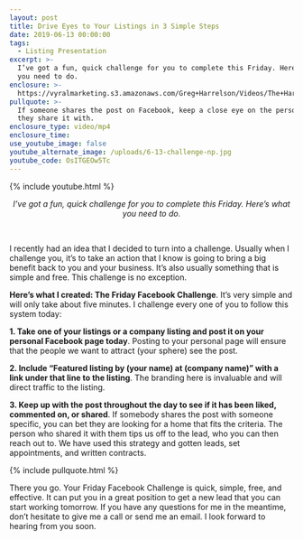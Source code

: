 ```yaml
---
layout: post
title: Drive Eyes to Your Listings in 3 Simple Steps
date: 2019-06-13 00:00:00
tags:
  - Listing Presentation
excerpt: >-
  I’ve got a fun, quick challenge for you to complete this Friday. Here’s what
  you need to do.
enclosure: >-
  https://vyralmarketing.s3.amazonaws.com/Greg+Harrelson/Videos/The+Harrelson+Group+-+Drive+Eyes+to+Your+Listings+in+3+Simple+Steps.mp4
pullquote: >-
  If someone shares the post on Facebook, keep a close eye on the person who
  they share it with.
enclosure_type: video/mp4
enclosure_time:
use_youtube_image: false
youtube_alternate_image: /uploads/6-13-challenge-np.jpg
youtube_code: OsITGEOw5Tc
---
```


{% include youtube.html %}

<center><em>I&rsquo;ve got a fun, quick challenge for you to complete this Friday. Here&rsquo;s what you need to do.</em></center>

&nbsp;

I recently had an idea that I decided to turn into a challenge. Usually when I challenge you, it’s to take an action that I know is going to bring a big benefit back to you and your business. It’s also usually something that is simple and free. This challenge is no exception.

**Here’s what I created: The Friday Facebook Challenge**. It’s very simple and will only take about five minutes. I challenge every one of you to follow this system today:

**1\. Take one of your listings or a company listing and post it on your personal Facebook page today**. Posting to your personal page will ensure that the people we want to attract (your sphere) see the post.

**2\. Include “Featured listing by (your name) at (company name)” with a link under that line to the listing**. The branding here is invaluable and will direct traffic to the listing.

**3\. Keep up with the post throughout the day to see if it has been liked, commented on, or shared**. If somebody shares the post with someone specific, you can bet they are looking for a home that fits the criteria. The person who shared it with them tips us off to the lead, who you can then reach out to. We have used this strategy and gotten leads, set appointments, and written contracts.

{% include pullquote.html %}

There you go. Your Friday Facebook Challenge is quick, simple, free, and effective. It can put you in a great position to get a new lead that you can start working tomorrow. If you have any questions for me in the meantime, don’t hesitate to give me a call or send me an email. I look forward to hearing from you soon.